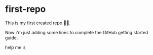 ﻿# first-repo

This is my first created repo 📂🙃. 

Now i'm just adding some lines to complete the GitHub getting started guide.

help me :(